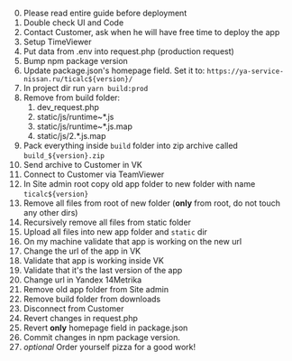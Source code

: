 0. Please read entire guide before deployment 
1. Double check UI and Code
2. Contact Customer, ask when he will have free time to deploy the app
3. Setup TimeViewer
4. Put data from .env into request.php (production request)
5. Bump npm package version
6. Update package.json's homepage field.
Set it to: `https://ya-service-nissan.ru/ticalc${version}/`
7. In project dir run `yarn build:prod`
8. Remove from build folder:
    1. dev_request.php
    2. static/js/runtime~*.js
    3. static/js/runtime~*.js.map
    4. static/js/2.*.js.map
9. Pack everything inside `build` folder into zip archive called `build_${version}.zip`
10. Send archive to Customer in VK
11. Connect to Customer via TeamViewer
12. In Site admin root copy old app folder to new folder with name `ticalc${version}`
13. Remove all files from root of new folder
(**only** from root, do not touch any other dirs)
14. Recursively remove all files from static folder
15. Upload all files into new app folder and `static` dir
16. On my machine validate that app is working on the new url
17. Change the url of the app in VK
18. Validate that app is working inside VK
19. Validate that it's the last version of the app
20. Change url in Yandex 14Metrika
21. Remove old app folder from Site admin
22. Remove build folder from downloads
23. Disconnect from Customer
24. Revert changes in request.php
25. Revert **only** homepage field in package.json
26. Commit changes in npm package version.
27. *optional* Order yourself pizza for a good work!
